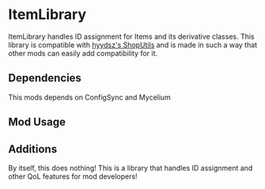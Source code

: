 # ItemLibrary
ItemLibrary handles ID assignment for Items and its derivative classes. This library is compatible with [hyydsz's ShopUtils](https://github.com/hyydsz/ContentWarningShopUtils) and is made in such a way that other mods can easily add compatibility for it.

## Dependencies
This mods depends on ConfigSync and Mycelium

## Mod Usage

## Additions
By itself, this does nothing! This is a library that handles ID assignment and other QoL features for mod developers!

